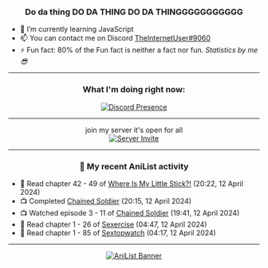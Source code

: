 <div align="center">

### Do da thing DO DA THING DO DA THINGGGGGGGGGGG
</div>

- 🌱 I’m currently learning JavaScript
- 📫 You can contact me on Discord [TheInternetUser#9060](https://discord.com/users/534117072796385300)
- ⚡ Fun fact: 80% of the Fun fact is neither a fact nor fun. _Statistics by me 😎_
<hr>

<div align="center">

### What I'm doing right now:
[![Discord Presence](https://lanyard.cnrad.dev/api/534117072796385300)](https://discord.com/users/534117072796385300)
<hr>

join my server it's open for all <br>
[![Server Invite](https://invidget.switchblade.xyz/bfYgVHxrSs)](https://discord.gg/bfYgVHxrSs)

<hr>
  
### 🌸 My recent AniList activity

</div>

<!-- ANILIST_ACTIVITY:start -->

-   📖 Read chapter 42 - 49 of [Where Is My Little Stick?!](https://anilist.co/manga/157094) (20:22, 12 April 2024)
-   📺 Completed [Chained Soldier](https://anilist.co/anime/141821) (20:15, 12 April 2024)
-   📺 Watched episode 3 - 11 of [Chained Soldier](https://anilist.co/anime/141821) (19:41, 12 April 2024)
-   📖 Read chapter 1 - 26 of [Sexercise](https://anilist.co/manga/116774) (04:47, 12 April 2024)
-   📖 Read chapter 1 - 85 of [Sextopwatch](https://anilist.co/manga/152411) (04:17, 12 April 2024)

<!-- ANILIST_ACTIVITY:end -->
<hr>

<div align="center">

[![AniList Banner](https://img.anili.st/User/929966)](https://anilist.co/user/TheInternetUser)

<!-- ![Profile views](https://gpvc.arturio.dev/TheInternetUse7) Since 2023-01-09 -->
<br>


</div>
